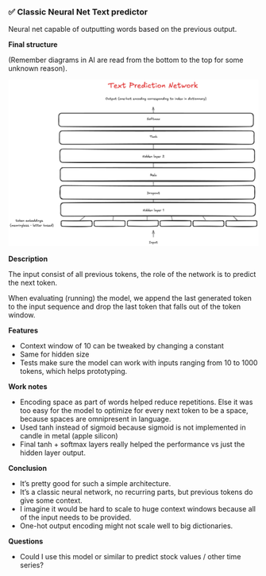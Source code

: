 ### ✅ Classic Neural Net Text predictor

Neural net capable of outputting words based on the previous output.

**Final structure**

(Remember diagrams in AI are read from the bottom to the top for some unknown reason).

![simple preditcor architecture](./simple_predictor.png)

**Description**

The input consist of all previous tokens, the role of the network is to predict the next token.

When evaluating (running) the model, we append the last generated token to the input sequence and drop the last token that falls out of the token window.

**Features**

- Context window of 10 can be tweaked by changing a constant
- Same for hidden size
- Tests make sure the model can work with inputs ranging from 10 to 1000 tokens, which helps prototyping.

**Work notes**

- Encoding space as part of words helped reduce repetitions. Else it was too easy for the model to optimize for every next token to be a space, because spaces are omnipresent in language.
- Used tanh instead of sigmoid because sigmoid is not implemented in candle in metal (apple silicon)
- Final tanh + softmax layers really helped the performance vs just the hidden layer output.

**Conclusion**

- It’s pretty good for such a simple architecture.
- It’s a classic neural network, no recurring parts, but previous tokens do give some context.
- I imagine it would be hard to scale to huge context windows because all of the input needs to be provided.
- One-hot output encoding might not scale well to big dictionaries.

**Questions**

- Could I use this model or similar to predict stock values / other time series?
